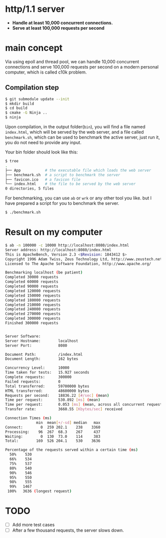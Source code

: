 # http/1.1 server

- **Handle at least 10,000 concurrent connections.**
- **Serve at least 100,000 requests per second**

# main concept
Via using epoll and thread pool, we can handle 10,000 concurrent connections and serve 100,000 requests per second
on a modern personal computer, which is called c10k problem.

## Compilation step

```bash
$ git submodule update --init
$ mkdir build
$ cd build
$ cmake -G Ninja ..
$ ninja
```
Upon compilation, in the output folder(`bin`), you will find a file named `index.html`, which will be served by the web server,
and a file called `benchmark.sh`, which can be used to benchmark the active server,
just run it, you do not need to provide any input.

Your bin folder should look like this:
```bash
$ tree
.
├── App           # the executable file which loads the web server
├── benchmark.sh  # a script to benchmark the server
├── favicon.ico   # a favicon file
└── index.html    # the file to be served by the web server
0 directories, 5 files
```

For benchmarking, you can use `ab` or `wrk` or any other tool you like. but I have prepared a script for you to benchmark the server.
```bash
$ ./benchmark.sh
```

# Result on my computer

```bash
$ ab -n 100000 -c 10000 http://localhost:8080/index.html
Server address: http://localhost:8080/index.html
This is ApacheBench, Version 2.3 <$Revision: 1843412 $>
Copyright 1996 Adam Twiss, Zeus Technology Ltd, http://www.zeustech.net/
Licensed to The Apache Software Foundation, http://www.apache.org/

Benchmarking localhost (be patient)
Completed 30000 requests
Completed 60000 requests
Completed 90000 requests
Completed 120000 requests
Completed 150000 requests
Completed 180000 requests
Completed 210000 requests
Completed 240000 requests
Completed 270000 requests
Completed 300000 requests
Finished 300000 requests


Server Software:        
Server Hostname:        localhost
Server Port:            8080

Document Path:          /index.html
Document Length:        162 bytes

Concurrency Level:      10000
Time taken for tests:   15.927 seconds
Complete requests:      300000
Failed requests:        0
Total transferred:      59700000 bytes
HTML transferred:       48600000 bytes
Requests per second:    18836.22 [#/sec] (mean)
Time per request:       530.892 [ms] (mean)
Time per request:       0.053 [ms] (mean, across all concurrent requests)
Transfer rate:          3660.55 [Kbytes/sec] received

Connection Times (ms)
              min  mean[+/-sd] median   max
Connect:        0  259 202.1    238    3360
Processing:    96  267  68.3    267     437
Waiting:        0  130  73.0    114     383
Total:        169  526 204.1    530    3636

Percentage of the requests served within a certain time (ms)
  50%    530
  66%    534
  75%    537
  80%    540
  90%    546
  95%    550
  98%    555
  99%   1467
 100%   3636 (longest request)


```

# TODO
- [ ] Add more test cases
- [ ] After a few thousand requests, the server slows down.
